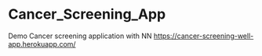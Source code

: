 # Cancer_Screening_App
Demo Cancer screening application with NN
https://cancer-screening-well-app.herokuapp.com/
